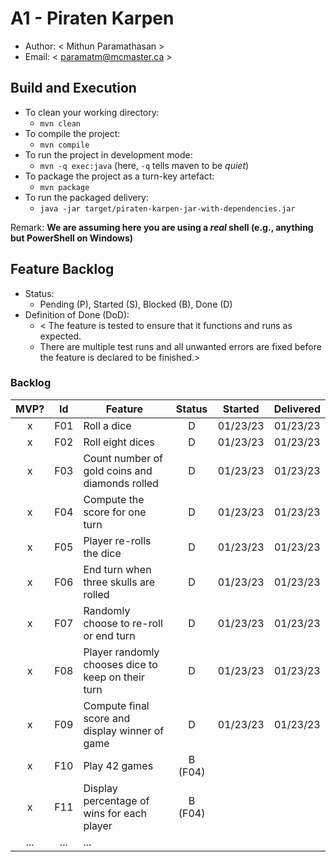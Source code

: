 # A1 - Piraten Karpen

  * Author: < Mithun Paramathasan >
  * Email: < paramatm@mcmaster.ca >

## Build and Execution

  * To clean your working directory:
    * `mvn clean`
  * To compile the project:
    * `mvn compile`
  * To run the project in development mode:
    * `mvn -q exec:java` (here, `-q` tells maven to be _quiet_)
  * To package the project as a turn-key artefact:
    * `mvn package`
  * To run the packaged delivery:
    * `java -jar target/piraten-karpen-jar-with-dependencies.jar` 

Remark: **We are assuming here you are using a _real_ shell (e.g., anything but PowerShell on Windows)**

## Feature Backlog

 * Status: 
   * Pending (P), Started (S), Blocked (B), Done (D)
 * Definition of Done (DoD):
   * < The feature is tested to ensure that it functions and runs as expected.
   * There are multiple test runs and all unwanted errors are fixed before the feature is declared to be finished.>

### Backlog 

| MVP? | Id  | Feature  | Status  |  Started  | Delivered |
| :-:  |:-:  |---       | :-:     | :-:       | :-:       |
| x   | F01 | Roll a dice | D | 01/23/23 | 01/23/23 |
| x   | F02 | Roll eight dices  | D | 01/23/23 | 01/23/23 |
| x   | F03 | Count number of gold coins and diamonds rolled  | D | 01/23/23 | 01/23/23 |
| x   | F04 | Compute the score for one turn | D | 01/23/23 | 01/23/23 |
| x   | F05 | Player re-rolls the dice | D | 01/23/23 | 01/23/23 |
| x   | F06 | End turn when three skulls are rolled | D | 01/23/23 | 01/23/23 |
| x   | F07 | Randomly choose to re-roll or end turn | D | 01/23/23 | 01/23/23 |
| x   | F08 | Player randomly chooses dice to keep on their turn | D | 01/23/23 | 01/23/23 |
| x   | F09 | Compute final score and display winner of game | D | 01/23/23 | 01/23/23 |
| x   | F10 | Play 42 games | B (F04) | |
| x   | F11 | Display percentage of wins for each player | B (F04) | |
| ... | ... | ... |

